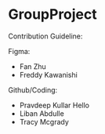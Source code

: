 # GroupProject

Contribution Guideline:

Figma:
- Fan Zhu
- Freddy Kawanishi

Github/Coding:
- Pravdeep Kullar Hello
- Liban Abdulle
- Tracy Mcgrady
